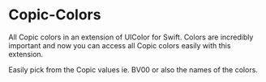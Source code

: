 # Copic-Colors
All Copic colors in an extension of UIColor for Swift.  Colors are incredibly important and now you can access all Copic colors easily with this extension.

Easily pick from the Copic values ie. BV00 or also the names of the colors.
